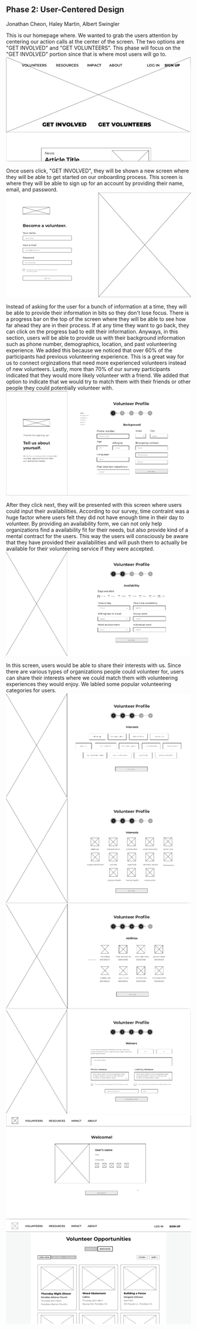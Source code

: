 ## Phase 2: User-Centered Design
Jonathan Cheon, Haley Martin, Albert Swingler

This is our homepage where. We wanted to grab the users attention by centering our action calls at the center of the screen. The two options are "GET INVOLVED" and "GET VOLUNTEERS". This phase will focus on the "GET INVOLVED" portion since that is where most users will go to. 
![first](../assets/1.png)  

Once users click, "GET INVOLVED", they will be shown a new screen where they will be able to get started on our onboarding process. This screen is where they will be able to sign up for an account by providing their name, email, and password. 
![second](../assets/2.png)  

Instead of asking for the user for a bunch of information at a time, they will be able to provide their information in bits so they don't lose focus. There is a progress bar on the top of the screen where they will be able to see how far ahead they are in their process. If at any time they want to go back, they can click on the progress bad to edit their information. Anyways, in this section, users will be able to provide us with their background information such as phone number, demographics, location, and past volunteering experience. We added this because we noticed that over 60% of the participants had previous volunteering experience. This is a great way for us to connect orginzations that need more experienced volunteers instead of new volunteers. Lastly, more than 70% of our survey participants indicated that they would more likely volunteer with a friend. We added that option to indicate that we would try to match them with their friends or other people they could potentially volunteer with. 
![third](../assets/3.png)  

After they click next, they will be presented with this screen where users could input their availabilities. According to our survey, time contraint was a huge factor where users felt they did not have enough time in their day to volunteer. By providing an availability form, we can not only help organizations find a availability fit for their needs, but also provide kind of a mental contract for the users. This way the users will consciously be aware that they have provided their availabilities and will push them to actually be available for their volunteering service if they were accepted. 
![fourth](../assets/4.png)  

In this screen, users would be able to share their interests with us. Since there are various types of organizations people could volunteer for, users can share their interests where we could match them with volunteering experiences they would enjoy. We labled some popular volunteering categories for users. 
![fifth](../assets/5.png)  
![sixth](../assets/6.png)  
![seventh](../assets/7.png)  
![eighth](../assets/8.png)  
![ninth](../assets/9.png)  
![tenth](../assets/10.png)  
